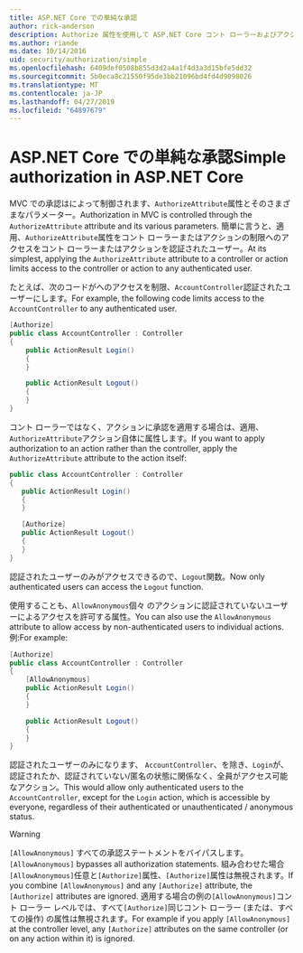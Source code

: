 ```yaml
---
title: ASP.NET Core での単純な承認
author: rick-anderson
description: Authorize 属性を使用して ASP.NET Core コント ローラーおよびアクションへのアクセスを制限する方法について説明します。
ms.author: riande
ms.date: 10/14/2016
uid: security/authorization/simple
ms.openlocfilehash: 6409def0508b855d3d2a4a1f4d3a3d15bfe5dd32
ms.sourcegitcommit: 5b0eca8c21550f95de3bb21096bd4fd4d9098026
ms.translationtype: MT
ms.contentlocale: ja-JP
ms.lasthandoff: 04/27/2019
ms.locfileid: "64897679"
---
```

# <a name="simple-authorization-in-aspnet-core"></a><span data-ttu-id="07681-103">ASP.NET Core での単純な承認</span><span class="sxs-lookup"><span data-stu-id="07681-103">Simple authorization in ASP.NET Core</span></span>

<a name="security-authorization-simple"></a>

<span data-ttu-id="07681-104">MVC での承認はによって制御されます、`AuthorizeAttribute`属性とそのさまざまなパラメーター。</span><span class="sxs-lookup"><span data-stu-id="07681-104">Authorization in MVC is controlled through the `AuthorizeAttribute` attribute and its various parameters.</span></span> <span data-ttu-id="07681-105">簡単に言うと、適用、`AuthorizeAttribute`属性をコント ローラーまたはアクションの制限へのアクセスをコント ローラーまたはアクションを認証されたユーザー。</span><span class="sxs-lookup"><span data-stu-id="07681-105">At its simplest, applying the `AuthorizeAttribute` attribute to a controller or action limits access to the controller or action to any authenticated user.</span></span>

<span data-ttu-id="07681-106">たとえば、次のコードがへのアクセスを制限、`AccountController`認証されたユーザーにします。</span><span class="sxs-lookup"><span data-stu-id="07681-106">For example, the following code limits access to the `AccountController` to any authenticated user.</span></span>

```csharp
[Authorize]
public class AccountController : Controller
{
    public ActionResult Login()
    {
    }

    public ActionResult Logout()
    {
    }
}
```

<span data-ttu-id="07681-107">コント ローラーではなく、アクションに承認を適用する場合は、適用、`AuthorizeAttribute`アクション自体に属性します。</span><span class="sxs-lookup"><span data-stu-id="07681-107">If you want to apply authorization to an action rather than the controller, apply the `AuthorizeAttribute` attribute to the action itself:</span></span>

```csharp
public class AccountController : Controller
{
   public ActionResult Login()
   {
   }

   [Authorize]
   public ActionResult Logout()
   {
   }
}
```

<span data-ttu-id="07681-108">認証されたユーザーのみがアクセスできるので、`Logout`関数。</span><span class="sxs-lookup"><span data-stu-id="07681-108">Now only authenticated users can access the `Logout` function.</span></span>

<span data-ttu-id="07681-109">使用することも、`AllowAnonymous`個々 のアクションに認証されていないユーザーによるアクセスを許可する属性。</span><span class="sxs-lookup"><span data-stu-id="07681-109">You can also use the `AllowAnonymous` attribute to allow access by non-authenticated users to individual actions.</span></span> <span data-ttu-id="07681-110">例:</span><span class="sxs-lookup"><span data-stu-id="07681-110">For example:</span></span>

```csharp
[Authorize]
public class AccountController : Controller
{
    [AllowAnonymous]
    public ActionResult Login()
    {
    }

    public ActionResult Logout()
    {
    }
}
```

<span data-ttu-id="07681-111">認証されたユーザーのみになります、 `AccountController`、を除き、`Login`が、認証されたか、認証されていない/匿名の状態に関係なく、全員がアクセス可能なアクション。</span><span class="sxs-lookup"><span data-stu-id="07681-111">This would allow only authenticated users to the `AccountController`, except for the `Login` action, which is accessible by everyone, regardless of their authenticated or unauthenticated / anonymous status.</span></span>

> [!WARNING]
> <span data-ttu-id="07681-112">`[AllowAnonymous]` すべての承認ステートメントをバイパスします。</span><span class="sxs-lookup"><span data-stu-id="07681-112">`[AllowAnonymous]` bypasses all authorization statements.</span></span> <span data-ttu-id="07681-113">組み合わせた場合`[AllowAnonymous]`任意と`[Authorize]`属性、`[Authorize]`属性は無視されます。</span><span class="sxs-lookup"><span data-stu-id="07681-113">If you combine `[AllowAnonymous]` and any `[Authorize]` attribute, the `[Authorize]` attributes are ignored.</span></span> <span data-ttu-id="07681-114">適用する場合の例の`[AllowAnonymous]`コント ローラー レベルでは、すべて`[Authorize]`同じコント ローラー (または、すべての操作) の属性は無視されます。</span><span class="sxs-lookup"><span data-stu-id="07681-114">For example if you apply `[AllowAnonymous]` at the controller level, any `[Authorize]` attributes on the same controller (or on any action within it) is ignored.</span></span>

